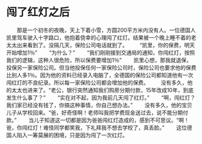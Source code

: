 # 闯了红灯之后
　　那是一个初冬的夜晚，天上下着小雪，方圆200平方米内没有人。一位德国人凯里驾车驶入十字路口，他抱着侥幸的心理闯了红灯。结果被一个晚上睡不着的老太太出来看到了。没隔几天，保险公司电话就到了。 
　　“凯里，你的保费，明天开始增加1％” 
　　“为什么？” 
　　“我们刚刚接到交通局的通知，你闯红灯，按照我们的逻辑，这种人很危险，所以保费要增加1％” 
　　凯里心想，那我就退保，投保另一家保险公司。但当他投保任何一家保险公司时，保险公司也要求他的保费比别人多1％。因为他的资料已经录入电脑了，全德国的保险公司都知道他有一次闯红灯的不良纪录。所以每一家保险公司都会增加他的保费。 
　　没有多久，他的太太也进来了。“老公，银行突然通知我们购房分期付款，15年改成10年，到底发生什么事了？” 
　　“实在对不起，因为我前几天闯了红灯。” 
　　“啊，闯红灯？我们家已经没有钱了，你搞这种事情，你自己想办法。” 
　　没有多久，他的宝贝儿子从学校回来。“爸，好奇怪啊！老师叫我把学费现金送过去，说不能分期付款。” 
　　当儿子知道这一切都是因为爸爸闯红灯造成的，感到不可思议。“啊！爸，你闯红灯！难怪同学都笑我，下礼拜我不想去学校了，真丢脸。” 
　　这位德国人陷入一筹莫展的困境，只是因为闯了一次红灯。
 